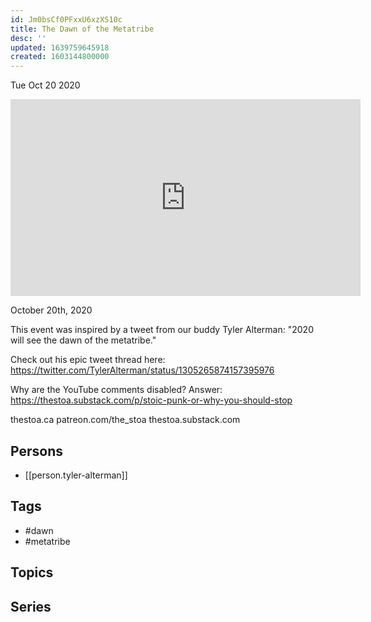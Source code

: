 ```yaml
---
id: Jm0bsCf0PFxxU6xzXS10c
title: The Dawn of the Metatribe
desc: ''
updated: 1639759645918
created: 1603144800000
---
```





Tue Oct 20 2020

<iframe width="560" height="315" src="https://www.youtube.com/embed/4aXvHBIoF0A" title="The Dawn of the Metatribe w/ Tyler Alterman" frameborder="0" allow="accelerometer; autoplay; clipboard-write; encrypted-media; gyroscope; picture-in-picture" allowfullscreen ></iframe>

October 20th, 2020

This event was inspired by a tweet from our buddy Tyler Alterman: "2020 will see the dawn of the metatribe."

Check out his epic tweet thread here: https://twitter.com/TylerAlterman/status/1305265874157395976

Why are the YouTube comments disabled? Answer: https://thestoa.substack.com/p/stoic-punk-or-why-you-should-stop

thestoa.ca
patreon.com/the_stoa
thestoa.substack.com

## Persons

- [[person.tyler-alterman]]

## Tags

- #dawn
- #metatribe

## Topics



## Series



